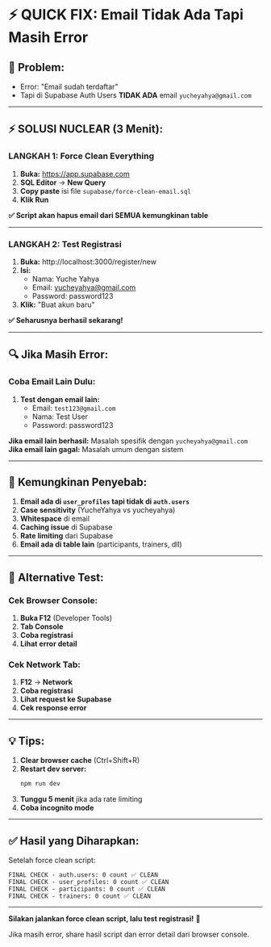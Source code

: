 # ⚡ QUICK FIX: Email Tidak Ada Tapi Masih Error

## 🎯 Problem:
- Error: "Email sudah terdaftar"
- Tapi di Supabase Auth Users **TIDAK ADA** email `yucheyahya@gmail.com`

---

## ⚡ SOLUSI NUCLEAR (3 Menit):

### **LANGKAH 1: Force Clean Everything**

1. **Buka:** https://app.supabase.com
2. **SQL Editor** → **New Query**
3. **Copy paste** isi file `supabase/force-clean-email.sql`
4. **Klik Run**

**✅ Script akan hapus email dari SEMUA kemungkinan table**

---

### **LANGKAH 2: Test Registrasi**

1. **Buka:** http://localhost:3000/register/new
2. **Isi:**
   - Nama: Yuche Yahya
   - Email: yucheyahya@gmail.com
   - Password: password123
3. **Klik:** "Buat akun baru"

**✅ Seharusnya berhasil sekarang!**

---

## 🔍 Jika Masih Error:

### **Coba Email Lain Dulu:**

1. **Test dengan email lain:**
   - Email: `test123@gmail.com`
   - Nama: Test User
   - Password: password123

**Jika email lain berhasil:** Masalah spesifik dengan `yucheyahya@gmail.com`  
**Jika email lain gagal:** Masalah umum dengan sistem

---

## 🎯 Kemungkinan Penyebab:

1. **Email ada di `user_profiles` tapi tidak di `auth.users`**
2. **Case sensitivity** (YucheYahya vs yucheyahya)
3. **Whitespace** di email
4. **Caching issue** di Supabase
5. **Rate limiting** dari Supabase
6. **Email ada di table lain** (participants, trainers, dll)

---

## 🧪 Alternative Test:

### **Cek Browser Console:**

1. **Buka F12** (Developer Tools)
2. **Tab Console**
3. **Coba registrasi**
4. **Lihat error detail**

### **Cek Network Tab:**

1. **F12** → **Network**
2. **Coba registrasi**
3. **Lihat request ke Supabase**
4. **Cek response error**

---

## 💡 Tips:

1. **Clear browser cache** (Ctrl+Shift+R)
2. **Restart dev server:**
   ```bash
   npm run dev
   ```
3. **Tunggu 5 menit** jika ada rate limiting
4. **Coba incognito mode**

---

## ✅ Hasil yang Diharapkan:

Setelah force clean script:
```
FINAL CHECK - auth.users: 0 count ✅ CLEAN
FINAL CHECK - user_profiles: 0 count ✅ CLEAN
FINAL CHECK - participants: 0 count ✅ CLEAN
FINAL CHECK - trainers: 0 count ✅ CLEAN
```

---

**Silakan jalankan force clean script, lalu test registrasi!** 🚀

Jika masih error, share hasil script dan error detail dari browser console.
